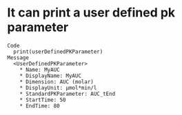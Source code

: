 # It can print a user defined pk parameter

    Code
      print(userDefinedPKParameter)
    Message
      <UserDefinedPKParameter>
        * Name: MyAUC
        * DisplayName: MyAUC
        * Dimension: AUC (molar)
        * DisplayUnit: µmol*min/l
        * StandardPKParameter: AUC_tEnd
        * StartTime: 50
        * EndTime: 80

